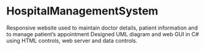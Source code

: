 # HospitalManagementSystem
 Responsive website used to maintain doctor details, patient information and to manage patient’s appointment
 Designed UML diagram and web GUI in C# using HTML controls, web server and data controls. 
